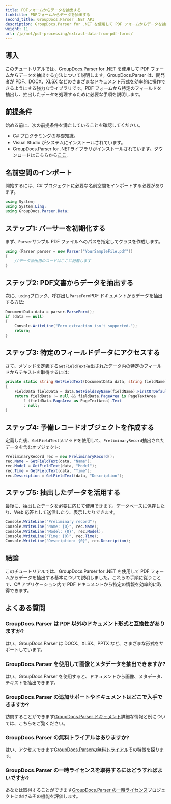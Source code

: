 ```yaml
---
title: PDFフォームからデータを抽出する
linktitle: PDFフォームからデータを抽出する
second_title: GroupDocs.Parser .NET API
description: GroupDocs.Parser for .NET を使用して PDF フォームからデータを抽出する方法を学びます。コード例と FAQ を含むステップバイステップ ガイド。
weight: 11
url: /ja/net/pdf-processing/extract-data-from-pdf-forms/
---
```

## 導入
このチュートリアルでは、GroupDocs.Parser for .NET を使用して PDF フォームからデータを抽出する方法について説明します。GroupDocs.Parser は、開発者が PDF、DOCX、XLSX などのさまざまなドキュメント形式を効率的に操作できるようにする強力なライブラリです。PDF フォームから特定のフィールドを抽出し、抽出したデータを処理するために必要な手順を説明します。
## 前提条件
始める前に、次の前提条件を満たしていることを確認してください。
- C# プログラミングの基礎知識。
- Visual Studio がシステムにインストールされています。
- GroupDocs.Parser for .NETライブラリがインストールされています。ダウンロードはこちらから[ここ](https://releases.groupdocs.com/parser/net/).

## 名前空間のインポート
開始するには、C# プロジェクトに必要な名前空間をインポートする必要があります。
```csharp
using System;
using System.Linq;
using GroupDocs.Parser.Data;
```
## ステップ1: パーサーを初期化する
まず、`Parser`サンプル PDF ファイルへのパスを指定してクラスを作成します。
```csharp
using (Parser parser = new Parser("YourSampleFile.pdf"))
{
    //データ抽出用のコードはここに記載します
}
```
## ステップ2: PDF文書からデータを抽出する
次に、`using`ブロック、呼び出し`ParseForm`PDF ドキュメントからデータを抽出する方法:
```csharp
DocumentData data = parser.ParseForm();
if (data == null)
{
    Console.WriteLine("Form extraction isn't supported.");
    return;
}
```
## ステップ3: 特定のフィールドデータにアクセスする
さて、メソッドを定義する`GetFieldText`抽出されたデータ内の特定のフィールドからテキストを取得するには:
```csharp
private static string GetFieldText(DocumentData data, string fieldName)
{
    FieldData fieldData = data.GetFieldsByName(fieldName).FirstOrDefault();
    return fieldData != null && fieldData.PageArea is PageTextArea
        ? (fieldData.PageArea as PageTextArea).Text
        : null;
}
```
## ステップ4: 予備レコードオブジェクトを作成する
定義した後、`GetFieldText`メソッドを使用して、`PreliminaryRecord`抽出されたデータを含むオブジェクト:
```csharp
PreliminaryRecord rec = new PreliminaryRecord();
rec.Name = GetFieldText(data, "Name");
rec.Model = GetFieldText(data, "Model");
rec.Time = GetFieldText(data, "Time");
rec.Description = GetFieldText(data, "Description");
```
## ステップ5: 抽出したデータを活用する
最後に、抽出したデータを必要に応じて使用できます。データベースに保存したり、Web 応答として送信したり、表示したりできます。
```csharp
Console.WriteLine("Preliminary record");
Console.WriteLine("Name: {0}", rec.Name);
Console.WriteLine("Model: {0}", rec.Model);
Console.WriteLine("Time: {0}", rec.Time);
Console.WriteLine("Description: {0}", rec.Description);
```

## 結論
このチュートリアルでは、GroupDocs.Parser for .NET を使用して PDF フォームからデータを抽出する基本について説明しました。これらの手順に従うことで、C# アプリケーション内で PDF ドキュメントから特定の情報を効率的に取得できます。

## よくある質問
### GroupDocs.Parser は PDF 以外のドキュメント形式と互換性がありますか?
はい、GroupDocs.Parser は DOCX、XLSX、PPTX など、さまざまな形式をサポートしています。
### GroupDocs.Parser を使用して画像とメタデータを抽出できますか?
はい、GroupDocs.Parser を使用すると、ドキュメントから画像、メタデータ、テキストを抽出できます。
### GroupDocs.Parser の追加サポートやドキュメントはどこで入手できますか?
訪問することができます[GroupDocs.Parser ドキュメント](https://tutorials.groupdocs.com/parser/net/)詳細な情報と例については、こちらをご覧ください。
### GroupDocs.Parser の無料トライアルはありますか?
はい、アクセスできます[GroupDocs.Parserの無料トライアル](https://releases.groupdocs.com/)その特徴を探ります。
### GroupDocs.Parser の一時ライセンスを取得するにはどうすればよいですか?
あなたは取得することができます[GroupDocs.Parser の一時ライセンス](https://purchase.groupdocs.com/temporary-license/)プロジェクトにおけるその機能を評価します。